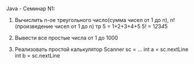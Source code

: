 Java - Семинар N1:

1. Вычислить n-ое треугольного число(сумма чисел от 1 до n), n! (произведение чисел от 1 до n) 
тр 5 = 1+2+3+4+5 5! = 1*2*3*4*5

2. Вывести все простые числа от 1 до 1000

3. Реализовать простой калькулятор Scanner sc = ... int a = sc.nextLine int b = sc.nextLine
